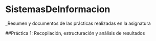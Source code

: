 # SistemasDeInformacion

_Resumen y documentos de las prácticas realizadas en la asignatura

##Práctica 1: Recopilación, estructuración y análisis de resultados
